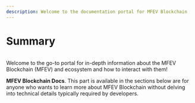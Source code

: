 ```yaml
---
description: Welcome to the documentation portal for MFEV Blockchain
---
```


# Summary

<figure><img src="https://mfevscan.com/images/blockscout_logo-ecc5ab7a24bf802f5ce8eaf936e1f216.svg?vsn=d" alt=""><figcaption></figcaption></figure>



Welcome to the go-to portal for in-depth information about the MFEV Blockchain (MFEV) and ecosystem and how to interact with them!

**MFEV Blockchain Docs**. This part is available in the sections below are for anyone who wants to learn more about MFEV Blockchain without delving into technical details typically required by developers.
